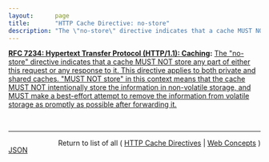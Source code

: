 ```yaml
---
layout:      page
title:       "HTTP Cache Directive: no-store"
description: "The \"no-store\" directive indicates that a cache MUST NOT store any part of either this request or any response to it. This directive applies to both private and shared caches. \"MUST NOT store\" in this context means that the cache MUST NOT intentionally store the information in non-volatile storage, and MUST make a best-effort attempt to remove the information from volatile storage as promptly as possible after forwarding it."
---
```


**[RFC 7234: Hypertext Transfer Protocol (HTTP/1.1): Caching](/specs/IETF/RFC/7234 "The Hypertext Transfer Protocol (HTTP) is an application-level protocol for distributed, collaborative, hypertext information systems. This document defines requirements on HTTP caches and the associated header fields that control cache behavior or indicate cacheable response messages."):** [The "no-store" directive indicates that a cache MUST NOT store any part of either this request or any response to it. This directive applies to both private and shared caches. "MUST NOT store" in this context means that the cache MUST NOT intentionally store the information in non-volatile storage, and MUST make a best-effort attempt to remove the information from volatile storage as promptly as possible after forwarding it.](http://tools.ietf.org/html/rfc7234#section-5.2.1.5 "Read documentation for HTTP Cache Directive &#34;no-store&#34;")

<br/>
<hr/>

<p style="float : left"><a href="no-store.json" title="JSON representing this particular Web Concept value">JSON</a></p>
<p style="text-align: right">Return to list of all ( <a href="../http-cache-directives">HTTP Cache Directives</a> | <a href="../">Web Concepts</a> )</p>

